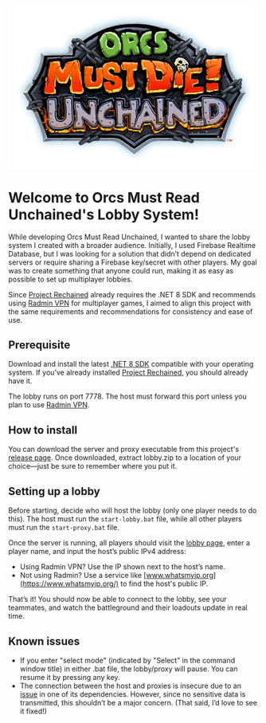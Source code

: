 ![Logo](../src/assets/images/logo.webp)

# Welcome to Orcs Must Read Unchained's Lobby System!
While developing Orcs Must Read Unchained, I wanted to share the lobby system I created with a broader audience. Initially, I used Firebase Realtime Database, but I was looking for a solution that didn’t depend on dedicated servers or require sharing a Firebase key/secret with other players. My goal was to create something that anyone could run, making it as easy as possible to set up multiplayer lobbies.

Since [Project Rechained](https://github.com/TimeMaster18/Project-Rechained) already requires the .NET 8 SDK and recommends using [Radmin VPN](https://www.radmin-vpn.com) for multiplayer games, I aimed to align this project with the same requirements and recommendations for consistency and ease of use.

## Prerequisite
Download and install the latest [.NET 8 SDK](https://dotnet.microsoft.com/en-us/download/dotnet/8.0) compatible with your operating system. If you’ve already installed [Project Rechained](https://github.com/TimeMaster18/Project-Rechained), you should already have it.

The lobby runs on port 7778. The host must forward this port unless you plan to use [Radmin VPN](https://www.radmin-vpn.com).

## How to install
You can download the server and proxy executable from this project's [release page](https://github.com/Danmander/omdu/releases). Once downloaded, extract lobby.zip to a location of your choice—just be sure to remember where you put it.

## Setting up a lobby
Before starting, decide who will host the lobby (only one player needs to do this). The host must run the `start-lobby.bat` file, while all other players must run the `start-proxy.bat` file.

Once the server is running, all players should visit the [lobby page](https://omdu.danmander.com/lobby), enter a player name, and input the host’s public IPv4 address:
- Using Radmin VPN? Use the IP shown next to the host’s name.
- Not using Radmin? Use a service like [www.whatsmyip.org](https://www.whatsmyip.org/) to find the host's public IP.

That’s it! You should now be able to connect to the lobby, see your teammates, and watch the battleground and their loadouts update in real time.

## Known issues
- If you enter "select mode" (indicated by "Select" in the command window title) in either .bat file, the lobby/proxy will pause. You can resume it by pressing any key.
- The connection between the host and proxies is insecure due to an [issue](https://github.com/mono/mono/issues/8660) in one of its dependencies. However, since no sensitive data is transmitted, this shouldn’t be a major concern. (That said, I’d love to see it fixed!)